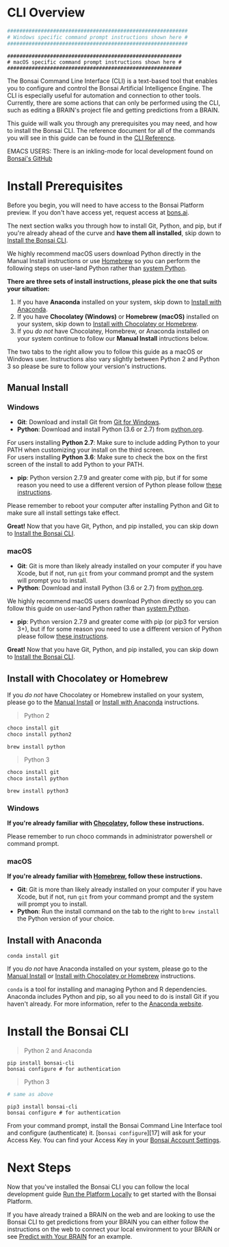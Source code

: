 # CLI Overview

```powershell
###########################################################
# Windows specific command prompt instructions shown here #
###########################################################
```

```shell
#########################################################
# macOS specific command prompt instructions shown here #
#########################################################
```

The Bonsai Command Line Interface (CLI) is a text-based tool that enables you to configure and control the Bonsai Artificial Intelligence Engine. The CLI is especially useful for automation and connection to other tools. Currently, there are some actions that can only be performed using the CLI, such as editing a BRAIN's project file and getting predictions from a BRAIN.

This guide will walk you through any prerequisites you may need, and how to install the Bonsai CLI. The reference document for all of the commands you will see in this guide can be found in the [CLI Reference][1].

<aside class="notice">
EMACS USERS: There is an inkling-mode for local development found on <a href="https://github.com/BonsaiAI/inkling-mode">Bonsai's GitHub</a>
</aside>



# Install Prerequisites

Before you begin, you will need to have access to the Bonsai Platform preview. If you don't have access yet, request access at [bons.ai][2].

The next section walks you through how to install Git, Python, and pip, but if you're already ahead of the curve and **have them all installed**, skip down to [Install the Bonsai CLI][3]. 

<aside class="notice">
We highly recommend macOS users download Python directly in the Manual Install instructions or use <a href="http://brew.sh/">Homebrew</a> so you can perform the following steps on user-land Python rather than <a href="https://github.com/MacPython/wiki/wiki/Which-Python">system Python</a>.
</aside>

**There are three sets of install instructions, please pick the one that suits your situation:**

1. If you have **Anaconda** installed on your system, skip down to [Install with Anaconda][9].
2. If you have **Chocolatey (Windows)** or **Homebrew (macOS)** installed on your system, skip down to [Install with Chocolatey or Homebrew][7].
3. If you *do not* have Chocolatey, Homebrew, or Anaconda installed on your system continue to follow our **Manual Install** intructions below.

<aside class="notice">
The two tabs to the right allow you to follow this guide as a macOS or Windows user. Instructions also vary slightly between Python 2 and Python 3 so please be sure to follow your version's instructions.
</aside>

## Manual Install

### Windows

* **Git**: Download and install Git from [Git for Windows][11]. 
* **Python**: Download and install Python (3.6 or 2.7) from [python.org][4].

<aside class="warning">
For users installing <b>Python 2.7</b>: Make sure to include adding Python to your PATH when customizing your install on the third screen. <br>
For users installing <b>Python 3.6</b>: Make sure to check the box on the first screen of the install to add Python to your PATH.
</aside>

* **pip**: Python version 2.7.9 and greater come with pip, but if for some reason you need to use a different version of Python please follow [these instructions][12].

<aside class="notice">
Please remember to reboot your computer after installing Python and Git to make sure all install settings take effect.
</aside>

**Great!** Now that you have Git, Python, and pip installed, you can skip down to [Install the Bonsai CLI][2]. 

### macOS

* **Git**: Git is more than likely already installed on your computer if you have Xcode, but if not, run `git` from your command prompt and the system will prompt you to install.
* **Python**: Download and install Python (3.6 or 2.7) from [python.org][4].

<aside class="notice">
We highly recommend macOS users download Python directly so you can follow this guide on user-land Python rather than <a href="https://github.com/MacPython/wiki/wiki/Which-Python">system Python</a>.
</aside>

* **pip**: Python version 2.7.9 and greater come with pip (or pip3 for version 3+), but if for some reason you need to use a different version of Python please follow [these instructions][12].

**Great!** Now that you have Git, Python, and pip installed, you can skip down to [Install the Bonsai CLI][2]. 

## Install with Chocolatey or Homebrew

If you *do not* have Chocolatey or Homebrew installed on your system, please go to the [Manual Install][15] or [Install with Anaconda][9] instructions.

> Python 2

```powershell
choco install git
choco install python2
```
```shell
brew install python
```

> Python 3

```powershell
choco install git
choco install python
```
```shell
brew install python3
```

### Windows

**If you're already familiar with [Chocolatey][14], follow these instructions.**

<aside class="notice">
Please remember to run choco commands in administrator powershell or command prompt.
</aside>

### macOS

**If you're already familiar with [Homebrew][6], follow these instructions.**

* **Git**: Git is more than likely already installed on your computer if you have Xcode, but if not, run `git` from your command prompt and the system will prompt you to install.
* **Python**: Run the install command on the tab to the right to `brew install` the Python version of your choice.

## Install with Anaconda

```
conda install git
```

If you *do not* have Anaconda installed on your system, please go to the [Manual Install][15] or [Install with Chocolatey or Homebrew][7] instructions.

`conda` is a tool for installing and managing Python and R dependencies. Anaconda includes Python and pip, so all you need to do is install Git if you haven't already. For more information, refer to the [Anaconda website][10].



# Install the Bonsai CLI

> Python 2 and Anaconda

```
pip install bonsai-cli
bonsai configure # for authentication
```

> Python 3

```powershell
# same as above
```
```shell
pip3 install bonsai-cli
bonsai configure # for authentication
```

From your command prompt, install the Bonsai Command Line Interface tool and configure (authenticate) it. [`bonsai configure`][17] will ask for your Access Key. You can find your Access Key in your [Bonsai Account Settings][8].



# Next Steps

Now that you've installed the Bonsai CLI you can follow the local development guide [Run the Platform Locally][5] to get started with the Bonsai Platform.

If you have already trained a BRAIN on the web and are looking to use the Bonsai CLI to get predictions from your BRAIN you can either follow the instructions on the web to connect your local environment to your BRAIN or see [Predict with Your BRAIN][16] for an example.

[1]: ../references/cli-reference.html
[2]: http://pages.bons.ai/apply.html
[3]: #install-the-bonsai-cli
[4]: https://www.python.org
[5]: local-dev-guide.html
[6]: http://brew.sh/
[7]: #install-with-chocolatey-or-homebrew
[8]: https://beta.bons.ai/accounts/key
[9]: #install-with-anaconda
[10]: https://www.continuum.io/anaconda-overview
[11]: https://git-for-windows.github.io/
[12]: https://pip.pypa.io/en/stable/installing/
[13]: https://github.com/MacPython/wiki/wiki/Which-Python
[14]: https://chocolatey.org/
[15]: #manual-install
[16]: local-dev-guide.html#predict-with-your-brain